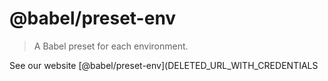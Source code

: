 # @babel/preset-env

> A Babel preset for each environment.

See our website [@babel/preset-env](DELETED_URL_WITH_CREDENTIALS
